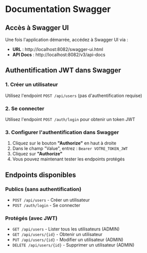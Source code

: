 # Documentation Swagger

## Accès à Swagger UI

Une fois l'application démarrée, accédez à Swagger UI via :
- **URL** : http://localhost:8082/swagger-ui.html
- **API Docs** : http://localhost:8082/v3/api-docs

## Authentification JWT dans Swagger

### 1. Créer un utilisateur
Utilisez l'endpoint `POST /api/users` (pas d'authentification requise)

### 2. Se connecter
Utilisez l'endpoint `POST /auth/login` pour obtenir un token JWT

### 3. Configurer l'authentification dans Swagger
1. Cliquez sur le bouton **"Authorize"** en haut à droite
2. Dans le champ "Value", entrez : `Bearer VOTRE_TOKEN_JWT`
3. Cliquez sur **"Authorize"**
4. Vous pouvez maintenant tester les endpoints protégés

## Endpoints disponibles

### Publics (sans authentification)
- `POST /api/users` - Créer un utilisateur
- `POST /auth/login` - Se connecter

### Protégés (avec JWT)
- `GET /api/users` - Lister tous les utilisateurs (ADMIN)
- `GET /api/users/{id}` - Obtenir un utilisateur
- `PUT /api/users/{id}` - Modifier un utilisateur (ADMIN)
- `DELETE /api/users/{id}` - Supprimer un utilisateur (ADMIN)